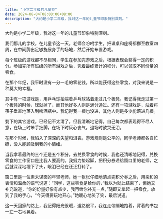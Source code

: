 ```yaml
---
title: "小学二年级的儿童节"
date: 2024-06-04T08:00:00+08:00
description: "大约是小学二年级，我对这一年的儿童节印象特别深刻。"
---
```


大约是小学二年级，我对这一年的儿童节印象特别深刻。<!--more-->

我们那儿的学校，在儿童节这一天，老师会吩咐学生，把课桌和座椅都挪至教室四周，在中间腾出足够施展身手的场地，然后开始布置游戏。

每个班级的游戏都不尽相同，学生在参加完游戏之后，根据表现会获得一定的积分。参加完所有班级的所有游戏之后，凭着最终累计的积分，可以领取不同份量的零食。

在那个年纪，我平时没有一分一毛的零花钱，所以能获得这些零食，对我来说是一种莫大的幸福。

其中有一项游戏是，用乒乓球拍端着乒乓球站着走过几个板凳。我记得我走过第一个板凳的时候，球就掉了，而其他好多人则是满分通过。还有一项游戏是，站着将筷子垂直地落入到啤酒瓶中。我记得我一根也没进，其他人则是多少能落进几根。

剩下的其它游戏，已经记不太清了，但我清晰地记得，自己每次都表现得不尽人意，在场上时笨手拙脚，在场下时灰心丧气，退场时欲哭无泪。

在那个时候，我陷入了深深的失望和沮丧。游戏规则是公平的，同学老师都各自忙碌，没人能顾及到我的小情绪。

当我拿着最终的三个还是五个积分，去兑换零食的时候，我也还清晰地记得，兑换零食的工作窗口是比我人要高的。我努力垫起脚，把积分券递给窗口里的老师，之后就深深地埋下了头，眼泪已经在汪汪打转了。

窗口里是一位素未谋面的年轻老师，她一张张仔细地清点完积分券之后，用亲和的表情和温柔的语气说道：“同学，这些零食是给你的，”我以为就此结束了，但她又补充说道，“你的份量好像有点少，我再给你补充一点，”随即又拿起一把零食，放到了我的手心，“今天得要玩地开心。”她暖心地笑了笑，最后说道。

这一天回家的路上，我记得阳光很暖，道路很平，我连走带蹦地跑着，背着的书包一左一右地晃着。
